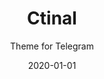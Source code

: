 ---
layout: project
title: Ctinal
subtitle: Theme for Telegram
description: It's not a project, it's a theme for Telegram
type: TG Theme
date: 2020-01-01
links:
  "Ctinal day": https://t.me/addtheme/ctinal_day
  "Ctinal night": https://t.me/addtheme/ctinal_night
---